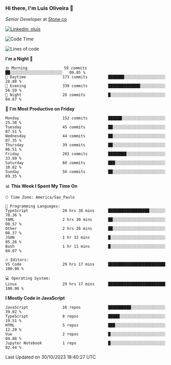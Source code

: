 ### Hi there, I'm Luis Oliveira 👋
*Senior Developer* at [Stone co](https://www.stone.com.br)  

[![Linkedin: oluis](https://img.shields.io/badge/-ooluis-blue?style=flat-square&logo=Linkedin&logoColor=white&link=https://www.linkedin.com/in/ooluis)](https://www.linkedin.com/in/ooluis/)

<!--START_SECTION:waka-->
![Code Time](http://img.shields.io/badge/Code%20Time-3%2C520%20hrs%2040%20mins-blue)

![Lines of code](https://img.shields.io/badge/From%20Hello%20World%20I%27ve%20Written-355.2%20thousand%20lines%20of%20code-blue)

**I'm a Night 🦉** 

```text
🌞 Morning                59 commits          ██░░░░░░░░░░░░░░░░░░░░░░░   09.85 % 
🌆 Daytime                173 commits         ███████░░░░░░░░░░░░░░░░░░   28.88 % 
🌃 Evening                339 commits         ██████████████░░░░░░░░░░░   56.59 % 
🌙 Night                  28 commits          █░░░░░░░░░░░░░░░░░░░░░░░░   04.67 % 
```
📅 **I'm Most Productive on Friday** 

```text
Monday                   152 commits         ██████░░░░░░░░░░░░░░░░░░░   25.38 % 
Tuesday                  45 commits          ██░░░░░░░░░░░░░░░░░░░░░░░   07.51 % 
Wednesday                44 commits          ██░░░░░░░░░░░░░░░░░░░░░░░   07.35 % 
Thursday                 39 commits          ██░░░░░░░░░░░░░░░░░░░░░░░   06.51 % 
Friday                   203 commits         ████████░░░░░░░░░░░░░░░░░   33.89 % 
Saturday                 60 commits          ███░░░░░░░░░░░░░░░░░░░░░░   10.02 % 
Sunday                   56 commits          ██░░░░░░░░░░░░░░░░░░░░░░░   09.35 % 
```


📊 **This Week I Spent My Time On** 

```text
🕑︎ Time Zone: America/Sao_Paulo

💬 Programming Languages: 
TypeScript               20 hrs 36 mins      ██████████████████░░░░░░░   70.36 % 
YAML                     2 hrs 30 mins       ██░░░░░░░░░░░░░░░░░░░░░░░   08.57 % 
Other                    2 hrs 26 mins       ██░░░░░░░░░░░░░░░░░░░░░░░   08.37 % 
JSON                     1 hr 32 mins        █░░░░░░░░░░░░░░░░░░░░░░░░   05.26 % 
Bash                     1 hr 11 mins        █░░░░░░░░░░░░░░░░░░░░░░░░   04.07 % 

🔥 Editors: 
VS Code                  29 hrs 17 mins      █████████████████████████   100.00 % 

💻 Operating System: 
Linux                    29 hrs 17 mins      █████████████████████████   100.00 % 
```

**I Mostly Code in JavaScript** 

```text
JavaScript               16 repos            ██████████░░░░░░░░░░░░░░░   39.02 % 
TypeScript               8 repos             █████░░░░░░░░░░░░░░░░░░░░   19.51 % 
HTML                     5 repos             ███░░░░░░░░░░░░░░░░░░░░░░   12.20 % 
Vue                      2 repos             █░░░░░░░░░░░░░░░░░░░░░░░░   04.88 % 
Jupyter Notebook         1 repo              █░░░░░░░░░░░░░░░░░░░░░░░░   02.44 % 
```




 Last Updated on 30/10/2023 18:40:27 UTC
<!--END_SECTION:waka-->
